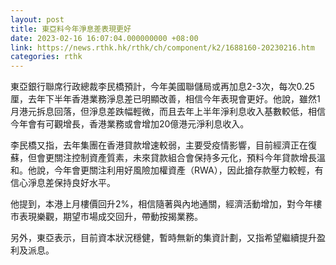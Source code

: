 ```yaml
---
layout: post
title: 東亞料今年淨息差表現更好
date: 2023-02-16 16:07:04.000000000 +08:00
link: https://news.rthk.hk/rthk/ch/component/k2/1688160-20230216.htm
categories: rthk
---
```


東亞銀行聯席行政總裁李民橋預計，今年美國聯儲局或再加息2-3次，每次0.25厘，去年下半年香港業務淨息差已明顯改善，相信今年表現會更好。他說，雖然1月港元拆息回落，但淨息差跌幅輕微，而且去年上半年淨利息收入基數較低，相信今年會有可觀增長，香港業務或會增加20億港元淨利息收入。

李民橋又指，去年集團在香港貸款增速較弱，主要受疫情影響，目前經濟正在復蘇，但會更關注控制資產質素，未來貸款組合會保持多元化，預料今年貸款增長溫和。他說，今年會更關注利用好風險加權資產（RWA），因此搶存款壓力較輕，有信心淨息差保持良好水平。

他提到，本港上月樓價回升2%，相信隨著與內地通關，經濟活動增加，對今年樓市表現樂觀，期望市場成交回升，帶動按揭業務。

另外，東亞表示，目前資本狀況穩健，暫時無新的集資計劃，又指希望繼續提升盈利及派息。
